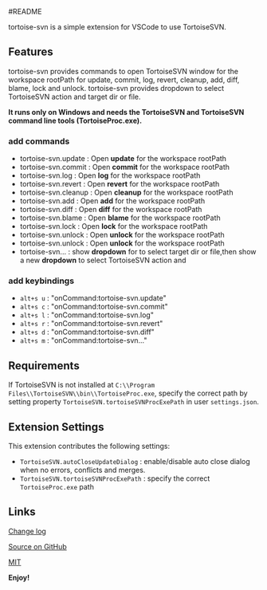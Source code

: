 #README

tortoise-svn is a simple extension for VSCode to use TortoiseSVN.

## Features

tortoise-svn provides commands to open TortoiseSVN window for the workspace rootPath for update, commit, log, revert, cleanup, add, diff, blame, lock and unlock. 
tortoise-svn provides dropdown to select TortoiseSVN action and target dir or file.

**It runs only on Windows and needs the TortoiseSVN and TortoiseSVN command line tools (TortoiseProc.exe).**
### add commands

* tortoise-svn.update : Open __update__ for the workspace rootPath
* tortoise-svn.commit : Open __commit__ for the workspace rootPath
* tortoise-svn.log : Open __log__ for the workspace rootPath
* tortoise-svn.revert : Open __revert__ for the workspace rootPath
* tortoise-svn.cleanup : Open __cleanup__ for the workspace rootPath
* tortoise-svn.add : Open __add__ for the workspace rootPath
* tortoise-svn.diff : Open __diff__ for the workspace rootPath
* tortoise-svn.blame : Open __blame__ for the workspace rootPath
* tortoise-svn.lock : Open __lock__ for the workspace rootPath
* tortoise-svn.unlock : Open __unlock__ for the workspace rootPath
* tortoise-svn.unlock : Open __unlock__ for the workspace rootPath
* tortoise-svn... : show __dropdown__ for to select target dir or file,then show a new  __dropdown__  to select TortoiseSVN action and

### add keybindings

* `alt+s u` : "onCommand:tortoise-svn.update"
* `alt+s c` : "onCommand:tortoise-svn.commit"
* `alt+s l` : "onCommand:tortoise-svn.log"
* `alt+s r` : "onCommand:tortoise-svn.revert"
* `alt+s d` : "onCommand:tortoise-svn.diff"
* `alt+s m` : "onCommand:tortoise-svn..."

## Requirements

If TortoiseSVN is not installed at `C:\\Program Files\\TortoiseSVN\\bin\\TortoiseProc.exe`, specify the correct path
by setting property `TortoiseSVN.tortoiseSVNProcExePath` in user `settings.json`. 

## Extension Settings

This extension contributes the following settings:

* `TortoiseSVN.autoCloseUpdateDialog` : enable/disable auto close dialog when no errors, conflicts and merges.
* `TortoiseSVN.tortoiseSVNProcExePath` : specify the correct `TortoiseProc.exe` path

## Links

[Change log](https://github.com/fantacytyx/vscode-tortoise-svn/blob/master/CHANGELOG.md)

[Source on GitHub](https://github.com/fantacytyx/vscode-tortoise-svn)

[MIT](https://github.com/fantacytyx/vscode-tortoise-svn/blob/master/LICENSE)

**Enjoy!**